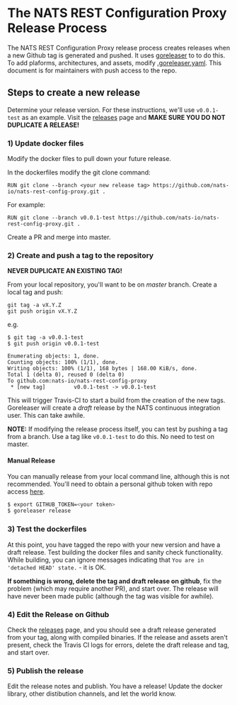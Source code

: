 # The NATS REST Configuration Proxy Release Process

The NATS REST Configuration Proxy release process creates releases when a new Github tag is generated and pushed.  It uses [goreleaser](https://goreleaser.com/) to to do this.  To add plaforms, architectures, and assets, modify [.goreleaser.yaml](https://github.com/nats-io/nats-rest-config-proxy/blob/master/.goreleaser.yml).  This document is for maintainers with push access to the repo.

## Steps to create a new release

Determine your release version.  For these instructions, we'll use `v0.0.1-test` as an example.  Visit the [releases](https://github.com/nats-io/nats-rest-config-proxy/releases) page and **MAKE SURE YOU DO NOT DUPLICATE A RELEASE!**

### 1) Update docker files

Modify the docker files to pull down your future release.

In the dockerfiles modify the git clone command:

```text
RUN git clone --branch <your new release tag> https://github.com/nats-io/nats-rest-config-proxy.git .
```

For example:

```text
RUN git clone --branch v0.0.1-test https://github.com/nats-io/nats-rest-config-proxy.git .
```

Create a PR and merge into master.

### 2) Create and push a tag to the repository

**NEVER DUPLICATE AN EXISTING TAG!**

From your local repository, you'll want to be on *master* branch.  Create a local tag and push:

```text
git tag -a vX.Y.Z
git push origin vX.Y.Z
```

e.g.

```text
$ git tag -a v0.0.1-test
$ git push origin v0.0.1-test

Enumerating objects: 1, done.
Counting objects: 100% (1/1), done.
Writing objects: 100% (1/1), 168 bytes | 168.00 KiB/s, done.
Total 1 (delta 0), reused 0 (delta 0)
To github.com:nats-io/nats-rest-config-proxy
 * [new tag]         v0.0.1-test -> v0.0.1-test
```

This will trigger Travis-CI to start a build from the creation of the new tags.  Goreleaser will create a *draft* release by the NATS continuous integration user.  This can take awhile.

**NOTE:**  If modifying the release process itself, you can test by pushing a tag from a branch.  Use a tag like `v0.0.1-test` to do this.  No need to test on master.

#### Manual Release

You can manually release from your local command line, although this is not recommended.  You'll need to obtain a personal github token with repo access [here](https://github.com/settings/tokens).

```bash
$ export GITHUB_TOKEN=<your token>
$ goreleaser release
```

### 3) Test the dockerfiles

At this point, you have tagged the repo with your new version and have a draft release.  Test building the docker files and sanity check functionality.  While building, you can ignore messages indicating that `You are in 'detached HEAD' state.` - it is OK.

**If something is wrong, delete the tag and draft release on github**, fix the problem (which may require another PR), and start over.  The release will have never been made public (although the tag was visible for awhile).

### 4) Edit the Release on Github

Check the [releases](https://github.com/nats-io/nats-rest-config-proxy/releases) page, and you should see a draft release generated from your tag, along with compiled binaries.  If the release and assets aren't present, check the Travis CI logs for errors, delete the draft release and tag, and start over.

### 5) Publish the release

Edit the release notes and publish.  You have a release!  Update the docker library, other distibution channels, and let the world know.

